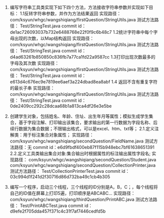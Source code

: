 1.  编写字符串工具类实现下如下四个方法，方法接收字符串参数并实现如下目标：
	1.1反转字符串参数，并作为方法结果返回
		实现路径：
		com/ksyun/whgc/wangshiqiang/firstQuestion/StringUtils.java
		测试方法路径：
		Test/StringTest.java
		commit id：
		de1ac726093037b732e6488768e22f0f9c6b48c7
	1.2统计字符串中每个字母出现的次数，以Map结构返回
		实现路径：
		com/ksyun/whgc/wangshiqiang/firstQuestion/StringUtils.java
		测试方法路径：
		Test/StringTest.java
		commit id：
		d4ad63261b850850c836fb7a77ca1fd22a9587cc
	1.3打印出现次数最多的字母及其次数
		实现路径：
		com/ksyun/whgc/wangshiqiang/firstQuestion/StringUtils.java
		测试方法路径：
		Test/StringTest.java
		commit id：
		e613d4c676ec9e7819ee6aef3a224dbad8ea8abf
	1.4 返回不含有重复字符的最长子串
		实现路径：
		com/ksyun/whgc/wangshiqiang/firstQuestion/StringUtils.java
		测试方法路径：
		Test/StringTest.java
		commit id：
		0de2409cc292c28dcaa68b1a813ca4df26e3e5be

2.	创建学生对象，包括姓名、年龄、住址、出生年月等属性；模拟生成学生集合，基于字段注解、打印输出该集合，要求输出的第一行数据为字段名称、后续行数据为集合数据；不限输出格式，可以是excel、htm、txt等；
	2.1.定义注解类：用于标注集合对象属性；
	  	实现路径：
		com/ksyun/whgc/wangshiqiang/secondQuestion/FieldName.java
	  	测试方法路径：无
	  	commit id：e6d9fbdf400eb87f115b948ebc7bf61638651391
	2.2.定义工具类输出集合对象:集合输出时根据属性的标注输出属性字段名;
		实现路径：
	  	com/ksyun/whgc/wangshiqiang/secondQuestion/Student.java
		com/ksyun/whgc/wangshiqiang/secondQuestion/CollectionPrinter.java
	  	测试方法路径：
	  	Test/CollectionPrinterTest.java
	  	commit id：
	  	03c994d1f241d2f30716d86d732ba49c1cb4b305

3.	编写一个程序，启动三个线程，三个线程的ID分别是A，B，C；，每个线程将自己的ID值在屏幕上打印5遍，打印顺序是ABCABC… 
		实现路径：
	  	com/ksyun/whgc/wangshiqiang/thirdQuestion/PrintABC.java
	  	测试方法路径：
	  	Test/PrintABCTest.java
	  	commit id：
	  	d9efe2f705dda457f371c4c31f7af7446cedfd5b